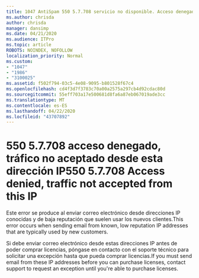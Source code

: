 ```yaml
---
title: 1047 AntiSpam 550 5.7.708 servicio no disponible. Acceso denegado, no se aceptó el tráfico desde esta IP
ms.author: chrisda
author: chrisda
manager: dansimp
ms.date: 04/21/2020
ms.audience: ITPro
ms.topic: article
ROBOTS: NOINDEX, NOFOLLOW
localization_priority: Normal
ms.custom:
- "1047"
- "1986"
- "3100025"
ms.assetid: f502f794-03c5-4e08-9095-b801528f67c4
ms.openlocfilehash: cd4f3d7f3783c70a00a2575a297cb4d92cdac80d
ms.sourcegitcommit: 55eff703a17e500681d8fa6a87eb067019ade3cc
ms.translationtype: MT
ms.contentlocale: es-ES
ms.lasthandoff: 04/22/2020
ms.locfileid: "43707892"
---
```

# <a name="550-57708-access-denied-traffic-not-accepted-from-this-ip"></a><span data-ttu-id="2bcdd-103">550 5.7.708 acceso denegado, tráfico no aceptado desde esta dirección IP</span><span class="sxs-lookup"><span data-stu-id="2bcdd-103">550 5.7.708 Access denied, traffic not accepted from this IP</span></span>

<span data-ttu-id="2bcdd-104">Este error se produce al enviar correo electrónico desde direcciones IP conocidas y de baja reputación que suelen usar los nuevos clientes.</span><span class="sxs-lookup"><span data-stu-id="2bcdd-104">This error occurs when sending email from known, low reputation IP addresses that are typically used by new customers.</span></span>

<span data-ttu-id="2bcdd-105">Si debe enviar correo electrónico desde estas direcciones IP antes de poder comprar licencias, póngase en contacto con el soporte técnico para solicitar una excepción hasta que pueda comprar licencias.</span><span class="sxs-lookup"><span data-stu-id="2bcdd-105">If you must send email from these IP addresses before you can purchase licenses, contact support to request an exception until you're able to purchase licenses.</span></span>
